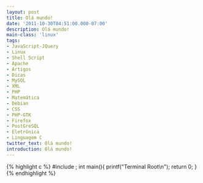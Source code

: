 ```yaml
---
layout: post
title: Olá mundo!
date: '2011-10-30T04:51:00.000-07:00'
description: Olá mundo!
main-class: 'linux'
tags:
- JavaScript-JQuery
- Linux
- Shell Script
- Apache
- Artigos
- Dicas
- MySQL
- XML
- PHP
- Matemática
- Debian
- CSS
- PHP-GTK
- Firefox
- PostGreSQL
- Eletrônica
- Linguagem C
twitter_text: Olá mundo!
introduction: Olá mundo!
---
```

{% highlight c %}
#include ;
int main(){
	printf("Terminal Root\n");
	return 0;
}
{% endhighlight %}
